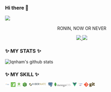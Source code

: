 ### Hi there 👋
<img src="https://capsule-render.vercel.app/api?type=wave&color=F1E1A6&height=300&section=header&text=call%20me%20Tý%20Chuột&fontSize=70&fontColor=white" />

<p align='center'>RONIN, NOW OR NEVER </p>
<p align='center'>
  <a href="https://github.com/kyechan99/capsule-render/labels/Idea">
    <img src="https://img.shields.io/badge/IDEA%20ISSUE%20-%23F7DF1E.svg?&style=for-the-badge&&logoColor=white"/>
  </a>
  <a href="#demo">
    <img src="https://img.shields.io/badge/DEMO%20-%234FC08D.svg?&style=for-the-badge&&logoColor=white"/>
  </a>
</p>

### ✨ MY STATS ✨
![lqnham's github stats](https://github-readme-stats.vercel.app/api?username=lqnham&show_icons=true&theme=great-gatsby)
### ✨ MY SKILL ✨

<code><img height="15" alt="Java" src="images/java.png"/></code>
<code><img height="15" alt="Spring" src="images/spring.png"/></code>
<code><img height="15" alt="SpringBoot" src="images/springboot.png"/></code>
<code><img height="15" alt="NodeJS" src="images/nodejs.png"/></code>
<code><img height="15" alt="Hibernate" src="images/hibernate.png"/></code>
<code><img height="15" alt="Postgres" src="images/postgres.png"/></code>
<code><img height="15" alt="MongoDB" src="images/mongodb.png"/></code>
<code><img height="15" alt="Vue" src="images/vue.png"/></code>
<code><img height="15" alt="Vue" src="images/images.png"/></code>
<code><img height="15" alt="Vue" src="images/git.png"/></code>
<!--
**lqnham/lqnham** is a ✨ _special_ ✨ repository because its `README.md` (this file) appears on your GitHub profile.
Here are some ideas to get you started:

- 🔭 I’m currently working on ...
- 🌱 I’m currently learning ...
- 👯 I’m looking to collaborate on ...
- 🤔 I’m looking for help with ...
- 💬 Ask me about ...
- 📫 How to reach me: ...
- 😄 Pronouns: ...
- ⚡ Fun fact: ...
-->
